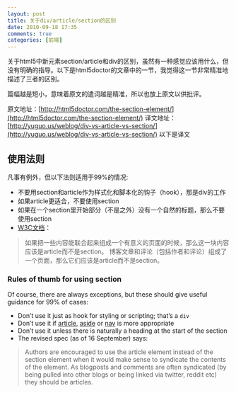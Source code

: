 ```yaml
---
layout: post
title: 关于div/article/section的区别
date: 2010-09-18 17:35
comments: true
categories: [前端]
---
```


关于html5中新元素section/article和div的区别，虽然有一种感觉应该用什么，但没有明确的指导。以下是html5doctor的文章中的一节，我觉得这一节非常精准地描述了三者的区别。

篇幅越是短小，意味着原文的遣词越是精准，所以也放上原文以供批评。

原文地址：[http://html5doctor.com/the-section-element/](http://html5doctor.com/the-section-element/)
译文地址：[http://yuguo.us/weblog/div-vs-article-vs-section/](http://yuguo.us/weblog/div-vs-article-vs-section/)
以下是译文

## 使用法则

凡事有例外，但以下法则适用于99%的情况:

*   不要用section和article作为样式化和脚本化的钩子（hook），那是div的工作
*   如果article更适合，不要使用section
*   如果在一个section里开始部分（不是之外）没有一个自然的标题，那么不要使用section
*   [W3C文档](http://www.whatwg.org/specs/web-apps/current-work/multipage/semantics.html)：
> 如果把一些内容能联合起来组成一个有意义的页面的时候，那么这一块内容应该是article而不是section。
博客文章和评论（包括作者和评论）组成了一个页面，那么它们应该是article而不是section。

### Rules of thumb for using section

Of course, there are always exceptions, but these should give useful guidance for 99% of cases:

*   Don’t use it just as hook for styling or scripting; that’s a `div`
*   Don’t use it if [article](http://www.whatwg.org/specs/web-apps/current-work/multipage/semantics.html#the-article-element), [aside](http://www.whatwg.org/specs/web-apps/current-work/multipage/semantics.html#the-nav-element) or [nav](http://www.whatwg.org/specs/web-apps/current-work/multipage/semantics.html#the-nav-element) is more appropriate
*   Don’t use it unless there is naturally a heading at the start of the section
*   The revised spec (as of 16 September) says:
> Authors are encouraged to use the article element instead of the section element when it would make sense to syndicate the contents of the element.
As blogposts and comments are often syndicated (by being pulled into other blogs or being linked via twitter, reddit etc) they should be articles.